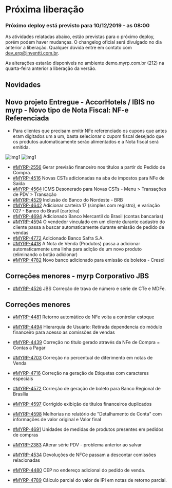# Próxima liberação


### Próximo deploy está previsto para 10/12/2019 - as 08:00
As atividades relatadas abaixo, estão previstas para o próximo deploy, porém podem haver mudanças. O changelog oficial será divulgado no dia anterior a liberação. Qualquer dúvida entre em contato com dev_erp@inventti.com.br.

As alterações estarão disponíveis no ambiente demo.myrp.com.br (212) na quarta-feira anterior a liberação da versão.

## Novidades 
## Novo projeto Entregue - AccorHotels / IBIS no myrp - Novo tipo de Nota Fiscal: NF-e Referenciada 

* Para clientes que precisam emitir NFe referenciado os cupons que antes eram digitados um a um, basta selecionar o cupom fiscal desejado que os produtos automaticamente serão alimentados e a Nota fiscal será emitida. 

![img1](https://i.imgur.com/8ndtlqM.jpg)
![img1](https://i.imgur.com/4Z93Ebx.jpg)

* [#MYRP-2556](https://devmyrp.atlassian.net/browse/MYRP-2556) Gerar previsão financeiro nos títulos a partir do Pedido de Compra.
* [#MYRP-4516](https://devmyrp.atlassian.net/browse/MYRP-4516) Novas CSTs adicionadas na aba de impostos para NFe de Saída
* [#MYRP-4564](https://devmyrp.atlassian.net/browse/MYRP-4564) ICMS Desonerado para Novas CSTs - Menu > Transações de PDV > Transação
* [#MYRP-4529](https://devmyrp.atlassian.net/browse/MYRP-4529) Inclusão do Banco do Nordeste - BRB
* [#MYRP-4642](https://devmyrp.atlassian.net/browse/MYRP-4642) Adicionar carteira 17 (simples com registro), e variação 027 - Banco do Brasil (carteira)
* [#MYRP-4694](https://devmyrp.atlassian.net/browse/MYRP-4694) Adicionado Banco Mercantil do Brasil (contas bancarias)
* [#MYRP-4594](https://devmyrp.atlassian.net/browse/MYRP-4594) O vendedor vinculado em um cliente durante cadastro do cliente passa a buscar automaticamente durante emissão de pedido de vendas
* [#MYRP-4772](https://devmyrp.atlassian.net/browse/MYRP-4772) Adicionado Banco Safra S.A.
* [#MYRP-4418](https://devmyrp.atlassian.net/browse/MYRP-4418) A Nota de Venda (Produtos) passa a adicionar automaticamente uma linha para adição de um novo produto (eliminando o botão adicionar) 
* [#MYRP-4782](https://devmyrp.atlassian.net/browse/MYRP-4782) Novo banco adicionado para emissão de boletos - Cresol 

## Correções menores - myrp Corporativo JBS 
* [#MYRP-4526](https://devmyrp.atlassian.net/browse/MYRP-4526) JBS Correção de trava de número e série de CTe e MDFe.

## Correções menores
* [#MYRP-4481](https://devmyrp.atlassian.net/browse/MYRP-4481) Retorno automático de NFe volta a controlar estoque 
* [#MYRP-4494](https://devmyrp.atlassian.net/browse/MYRP-4494) Hierarquia de Usuário: Retirada dependencia do módulo financeiro para acesso as comissões de vendas
* [#MYRP-4439](https://devmyrp.atlassian.net/browse/MYRP-4439) Correção no titulo gerado através da NFe de Compra = Contas a Pagar
* [#MYRP-4703](https://devmyrp.atlassian.net/browse/MYRP-4703) Correção no percentual de diferimento em notas de Venda
* [#MYRP-4716](https://devmyrp.atlassian.net/browse/MYRP-4716) Correção na geração de Etiquetas com caracteres especiais 
* [#MYRP-4572](https://devmyrp.atlassian.net/browse/MYRP-4572) Correção de geração de boleto para Banco Regional de Brasília 
* [#MYRP-4597](https://devmyrp.atlassian.net/browse/MYRP-4597) Corrigido exibição de títulos financeiros duplicados
* [#MYRP-4598](https://devmyrp.atlassian.net/browse/MYRP-4598) Melhorias no relatório de "Detalhamento de Conta" com informações de valor original e Valor final 

* [#MYRP-4691](https://devmyrp.atlassian.net/browse/MYRP-4691) Unidades de medidas de produtos presentes em pedidos de compras
* [#MYRP-2383](https://devmyrp.atlassian.net/browse/MYRP-2383) Alterar série PDV - problema anterior ao salvar
* [#MYRP-4534](https://devmyrp.atlassian.net/browse/MYRP-4534) Devoluções de NFCe passam a descontar comissões relacionadas
* [#MYRP-4480](https://devmyrp.atlassian.net/browse/MYRP-4480) CEP no endereço adicional do pedido de venda.
* [#MYRP-4789](https://devmyrp.atlassian.net/browse/MYRP-4789) Cálculo parcial do valor de IPI em notas de retorno parcial. 







